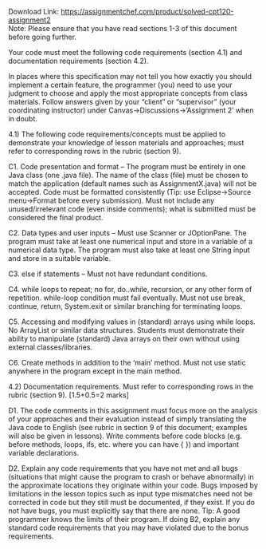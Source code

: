Download Link: https://assignmentchef.com/product/solved-cpt120-assignment2
<br>
Note: Please ensure that you have read sections 1-3 of this document before going further.

Your code must meet the following code requirements (section 4.1) and documentation requirements (section 4.2).

In places where this specification may not tell you how exactly you should implement a certain feature, the programmer (you) need to use your judgment to choose and apply the most appropriate concepts from class materials. Follow answers given by your “client” or “supervisor” (your coordinating instructor) under Canvas→Discussions→’Assignment 2’ when in doubt.

4.1) The following code requirements/concepts must be applied to demonstrate your knowledge of lesson materials and approaches; must refer to corresponding rows in the rubric (section 9).

C1. Code presentation and format – The program must be entirely in one Java class (one .java file). The name of the class (file) must be chosen to match the application (default names such as AssignmentX.java) will not be accepted. Code must be formatted consistently (Tip: use Eclipse→Source menu→Format before every submission). Must not include any unused/irrelevant code (even inside comments); what is submitted must be considered the final product.

C2. Data types and user inputs – Must use Scanner or JOptionPane. The program must take at least one numerical input and store in a variable of a numerical data type. The program must also take at least one String input and store in a suitable variable.

C3. else if statements – Must not have redundant conditions.

C4. while loops to repeat; no for, do..while, recursion, or any other form of repetition. while-loop condition must fail eventually. Must not use break, continue, return, System.exit or similar branching for terminating loops.

C5. Accessing and modifying values in (standard) arrays using while loops. No ArrayList or similar data structures. Students must demonstrate their ability to manipulate (standard) Java arrays on their own without using external classes/libraries.

C6. Create methods in addition to the ‘main’ method. Must not use static anywhere in the program except in the main method.

4.2) Documentation requirements. Must refer to corresponding rows in the rubric (section 9). [1.5+0.5=2 marks]

D1. The code comments in this assignment must focus more on the analysis of your approaches and their evaluation instead of simply translating the Java code to English (see rubric in section 9 of this document; examples will also be given in lessons). Write comments before code blocks (e.g. before methods, loops, ifs, etc. where you can have { }) and important variable declarations.

D2. Explain any code requirements that you have not met and all bugs (situations that might cause the program to crash or behave abnormally) in the approximate locations they originate within your code. Bugs imposed by limitations in the lesson topics such as input type mismatches need not be corrected in code but they still must be documented, if they exist. If you do not have bugs, you must explicitly say that there are none. Tip: A good programmer knows the limits of their program. If doing B2, explain any standard code requirements that you may have violated due to the bonus requirements.